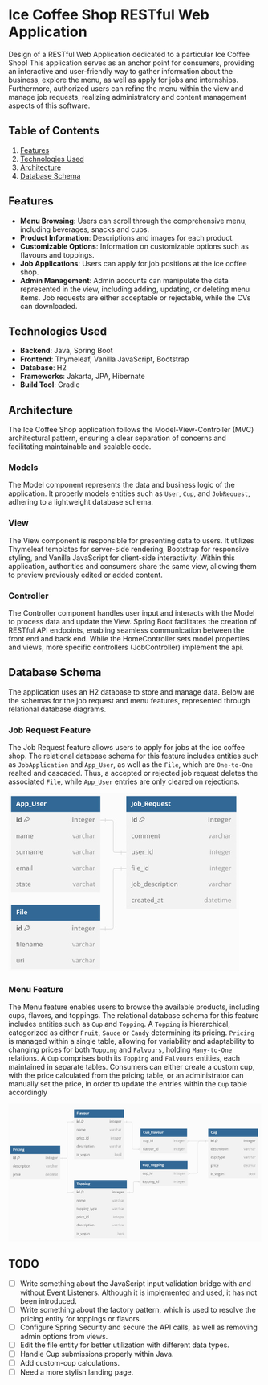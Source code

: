 # Ice Coffee Shop RESTful Web Application

Design of a RESTful Web Application dedicated to a particular Ice Coffee Shop! This application serves as an anchor point for consumers, providing an interactive and user-friendly way to gather information about the business, explore the menu, as well as apply for jobs and internships. Furthermore, authorized users can refine the menu within the view and manage job requests, realizing administratory and content management aspects of this software.

## Table of Contents

1. [Features](#features)
2. [Technologies Used](#technologies-used)
3. [Architecture](#architecture)
4. [Database Schema](#database-schema)

## Features

- **Menu Browsing**: Users can scroll through the comprehensive menu, including beverages, snacks and cups.
- **Product Information**: Descriptions and images for each product.
- **Customizable Options**: Information on customizable options such as flavours and toppings.
- **Job Applications**: Users can apply for job positions at the ice coffee shop.
- **Admin Management**: Admin accounts can manipulate the data represented in the view, including adding, updating, or deleting menu items. Job requests are either acceptable or rejectable, while the CVs can downloaded.

## Technologies Used

- **Backend**: Java, Spring Boot
- **Frontend**: Thymeleaf, Vanilla JavaScript, Bootstrap
- **Database**: H2
- **Frameworks**: Jakarta, JPA, Hibernate
- **Build Tool**: Gradle

## Architecture

The Ice Coffee Shop application follows the Model-View-Controller (MVC) architectural pattern, ensuring a clear separation of concerns and facilitating maintainable and scalable code.

### Models

The Model component represents the data and business logic of the application. It properly models entities such as `User`, `Cup`, and `JobRequest`, adhering to a lightweight database schema.

### View

The View component is responsible for presenting data to users. It utilizes Thymeleaf templates for server-side rendering, Bootstrap for responsive styling, and Vanilla JavaScript for client-side interactivity. Within this application, authorities and consumers share the same view, allowing them to preview previously edited or added content.

### Controller

The Controller component handles user input and interacts with the Model to process data and update the View. Spring Boot facilitates the creation of RESTful API endpoints, enabling seamless communication between the front end and back end. While the HomeController sets model properties and views, more specific controllers (JobController) implement the api.

## Database Schema

The application uses an H2 database to store and manage data. Below are the schemas for the job request and menu features, represented through relational database diagrams.

### Job Request Feature

The Job Request feature allows users to apply for jobs at the ice coffee shop. The relational database schema for this feature includes entities such as `JobApplication` and `App_User`, as well as the `File`, which are `One-to-One` realted and cascaded. Thus, a accepted or rejected job request deletes the associated `File`, while `App_User` entries are only cleared on rejections.

![Job Request Database Schema](docs/JobRequest.png)

### Menu Feature

The Menu feature enables users to browse the available products, including cups, flavors, and toppings. The relational database schema for this feature includes entities such as `Cup` and `Topping`. A `Topping` is hierarchical, categorized as either `Fruit`,  `Sauce` or  `Candy` determining its pricing. `Pricing` is managed within a single table, allowing for variability and adaptability to changing prices for both `Topping` and `Falvours`, holding `Many-to-One` relations. A `Cup` comprises both its `Topping` and `Falvours` entities, each maintained in separate tables. Consumers can either create a custom cup, with the price calculated from the pricing table, or an administrator can manually set the price, in order to update the entries within the `Cup` table accordingly

![Menu Database Schema](docs/ice.png)

## TODO
- [ ] Write something about the JavaScript input validation bridge with and without Event Listeners. Although it is implemented and used, it has not been introduced.
- [ ] Write something about the factory pattern, which is used to resolve the pricing entity for toppings or flavors.
- [ ] Configure Spring Security and secure the API calls, as well as removing admin options from views.
- [ ] Edit the file entity for better utilization with different data types.
- [ ] Handle Cup submissions properly within Java.
- [ ] Add custom-cup calculations.
- [ ] Need a more stylish landing page.
